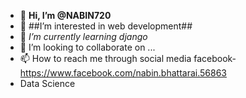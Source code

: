 - 👋 **Hi, I’m @NABIN720**
- 👀 ##I’m interested in web development##
- 🌱 _I’m currently learning django_
- 💞️ I’m looking to collaborate on ...
- 📫 How to reach me through social media facebook-https://www.facebook.com/nabin.bhattarai.56863
-   Data Science                                          

<!---
NABIN720/NABIN720 is a ✨ special ✨ repository because its `README.md` (this file) appears on your GitHub profile.
You can click the Preview link to take a look at your changes.
--->
